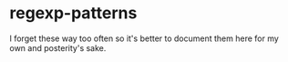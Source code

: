 # regexp-patterns

I forget these way too often so it's better to document them here for my own
and posterity's sake.
